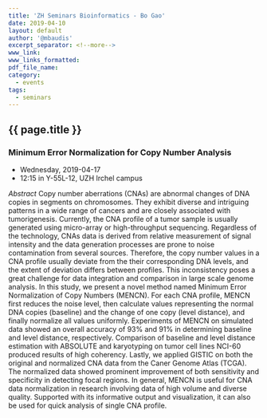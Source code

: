 ```yaml
---
title: 'ZH Seminars Bioinformatics - Bo Gao'
date: 2019-04-10
layout: default
author: '@mbaudis'
excerpt_separator: <!--more-->
www_link:
www_links_formatted:
pdf_file_name:
category:
  - events
tags:
  - seminars
---
```


## {{ page.title }}
### Minimum Error Normalization for Copy Number Analysis

* Wednesday, 2019-04-17
* 12:15 in Y-55L-12, UZH Irchel campus

<!--more-->

*Abstract* Copy number aberrations (CNAs) are abnormal changes of DNA copies in segments on chromosomes. They exhibit diverse and intriguing patterns in a wide range of cancers and are closely associated with tumorigenesis. Currently, the CNA profile of a tumor sample is usually generated using micro-array or high-throughput sequencing. Regardless of the technology, CNAs data is derived from relative measurement of signal intensity and the data generation processes are prone to noise contamination from several sources. Therefore, the copy number values in a CNA profile usually deviate from the their corresponding DNA levels, and the extent of deviation differs between profiles. This inconsistency poses a great challenge for data integration and comparison in large scale genome analysis. In this study, we present a novel method named Minimum Error Normalization of Copy Numbers (MENCN). For each CNA profile, MENCN first reduces the noise level, then calculate values representing the normal DNA copies (baseline) and the change of one copy (level distance), and finally normalize all values uniformly. Experiments of MENCN on simulated data showed an overall accuracy of 93% and 91% in determining baseline and level distance, respectively. Comparison of baseline and level distance estimation with ABSOLUTE and karyotyping on tumor cell lines NCI-60 produced results of high coherency. Lastly, we applied GISTIC on both the original and normalized CNA data from the Caner Genome Atlas (TCGA). The normalized data showed prominent improvement of both sensitivity and specificity in detecting focal regions. In general, MENCN is useful for CNA data normalization in research involving data of high volume and diverse quality. Supported with its informative output and visualization, it can also be used for quick analysis of single CNA profile.
